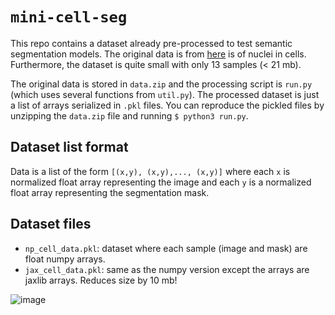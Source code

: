 # `mini-cell-seg`

This repo contains a dataset already pre-processed to test semantic segmentation models. The original data is from [here](https://www.kaggle.com/c/data-science-bowl-2018) is of nuclei in cells. Furthermore, the dataset is quite small with only 13 samples (< 21 mb). 

The original data is stored in `data.zip` and the processing script is `run.py` (which uses several functions from `util.py`). The processed dataset is just a list of arrays serialized in `.pkl` files. You can reproduce the pickled files by unzipping the `data.zip` file and running `$ python3 run.py`. 

## Dataset list format 

Data is a list of the form `[(x,y), (x,y),..., (x,y)]` where each `x` is normalized float array representing the image and each `y` is a normalized float array representing the segmentation mask. 


## Dataset files

- `np_cell_data.pkl`: dataset where each sample (image and mask) are float numpy arrays. 
- `jax_cell_data.pkl`: same as the numpy version except the arrays are jaxlib arrays. Reduces size by 10 mb!

![image](https://user-images.githubusercontent.com/57341225/176973764-eca2160f-3d43-43bb-b2f2-c71624463aff.png)

